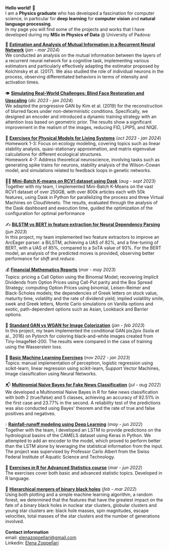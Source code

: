 **Hello world!** 🦊
<br>
I am a **Physics graduate** who has developed a fascination for computer science, in particular for **deep learning** for **computer vision** and **natural language processing**.<br>
In my page you will find some of the projects and works that I have developed during my **MSc in Physics of Data** @ University of Padova:

🧠 [**Estimation and Analysis of Mutual Information in a Recurrent Neural Network**](https://github.com/zoppellarielena/Estimation-and-Analysis-of-Mutual-Information-in-a-Recurrent-Neural-Network) (*jan - mar 2024*)
<br>  We conducted an analysis on the mutual information between the layers of a recurrent neural network for a cognitive task, implementing various estimators and particularly effectively adapting the estimator proposed by Kolchinsky et al. (2017). We also studied the role of individual neurons in the process, observing differentiated behaviors in terms of intensity and activation times.  
<br>
👁️ [**Simulating Real-World Challenges: Blind Face Restoration and Upscaling**](https://github.com/zoppellarielena/Blind-Face-Restoration-and-Upscaling) (*dic 2023 - jan 2024*)
<br>  We adapted the progressive GAN by Kim et al. (2019) for the reconstruction of blurred faces under non-deterministic conditions. Specifically, we designed an encoder and introduced a dynamic training strategy with an attention loss based on geometric prior. The results show a significant improvement in the realism of the images, reducing FID, LPIPS, and NIQE.
<br>
<br>
🌴 [**Exercises for Physical Models for Living Systems**](https://github.com/zoppellarielena/Exercises-for-Physical-Models-for-Living-Systems) (*oct 2023 - jan 2024*)<br>
Homework 1-3: Focus on ecology modeling, covering topics such as linear stability analysis, quasi-stationary approximation, and matrix eigenvalue calculations for different ecological structures.
<br>Homework 4-7: Address theoretical neuroscience, involving tasks such as generating spike trains for neurons, stability analysis of the Wilson-Cowan model, and simulations related to feedback loops in genetic networks.
<br>
<br>
🏃‍♀️ [**Mini-Batch K-means on RCV1 dataset using Dask**](https://github.com/zoppellarielena/Mini-Batch-K-means-on-RCV1-dataset-using-Dask) (*aug - sept 2023*)<br>
Together with my team, I implemented Mini-Batch K-Means on the vast RCV1 dataset of over 250GB, with over 800k articles each with 50k features, using Dask in Python for parallelizing the process and three Virtual Machines on CloudVeneto. The results, evaluated through the analysis of the Dask dashboard and execution time, guided the optimization of the configuration for optimal performance
<br>
<br>
✍️ [**BiLSTM vs BERT in feature extraction for Neural Dependency Parsing**](https://github.com/zoppellarielena/BiLSTM-vs-BERT-in-feature-extraction-for-Neural-Dependency-Parsing) (*jun 2023*)<br>
In this project, my team implemented two feature extractors to improve an ArcEager parser: a BiLSTM, achieving a UAS of 82%, and a fine-tuning of BERT, with a UAS of 85%, compared to a SoTA value of 93%. For the BERT model, an analysis of the predicted moves is provided, observing better performance for *shift* and *reduce*.
<br>
<br>
💰 [**Financial Mathematics Reports**](https://github.com/zoppellarielena/Reports-for-Stochastic-Methods-for-Finance) (*mar - may 2023*)<br>
Topics: pricing a Call Option using the Binomial Model; recovering Implicit Dividends from Option Prices using Call-Put parity and the Box Spread Strategy; computing Option Prices using binomial, Leisen-Reimer and Black-Scholes models; the dependencies of Greek letters on stock value, maturity time, volatility and the rate of dividend yield; implied volatility smile, swek and Greek letters, Monte Carlo simulations on Vanilla options and exotic, path-dependent options such as Asian, Lookback and Barrier options.
<br>
<br>
🎨 [**Standard GAN vs WGAN for Image Colorization**](https://github.com/zoppellarielena/Standard-GAN-vs-WGAN-for-Image-Colorization) (*jan - feb 2023*)<br>
In this project, my team implemented the conditional GAN pix2pix (Isola et al., 2016) on Pytorch for coloring black-and-white images created from Tiny-ImageNet-200. The results were compared in the case of training using the Wasserstein loss.
<br>
<br>
🤖 [**Basic Machine Learning Exercises**](https://github.com/zoppellarielena/Exercises-for-Machine-Learning) (*nov 2022 - jan 2023*)<br>
Topics: manual implementation of perceptron, logistic regression using scikit-learn, linear regression using scikit-learn, Support Vector Machines, Image classification using Neural Networks.
<br>
<br>
📬 [**Multinomial Naive Bayes for Fake News Classification**](https://github.com/zoppellarielena/Multinomial-Naive-Bayes-for-Fake-News-Classification) (*jul - aug 2022*)<br>
We developed a Multinomial Naive Bayes in R for fake news classification with both 2 (true/false) and 5 classes, achieving an accuracy of 92.51% in the first case and 23.77% in the second. A reliability test of the predictions was also conducted using Bayes' theorem and the rate of true and false positives and negatives.
<br>
<br>
💧 [**Rainfall-runoff modeling using Deep Learning**](https://github.com/zoppellarielena/Rainfall-runoff-modeling-using-Deep-Learning) (*may - jun 2022*)<br>
Together with the team, I developed an LSTM to provide predictions on the hydrological basins of the CAMELS dataset using Keras in Python. We attempted to add an encoder to the model, which proved to perform better than the LSTM alone by leveraging the statistical information from the input. The project was supervised by Professor Carlo Albert from the Swiss Federal Institute of Aquatic Science and Technology.
<br>
<br>
🧭 [**Exercises in R for Advanced Statistics course**](https://github.com/zoppellarielena/Exercises-for-Advanced-Statistics-for-Physics-Analysis) (*mar - jun 2022*)<br>
The exercises cover both basic and advanced statistic topics. Developed in R language.
<br>
<br>
🌌 [**Hierarchical mergers of binary black holes**](https://github.com/zoppellarielena/Hierarchical-Mergers-of-Binary-Black-Holes) (*feb - mar 2022*)<br>
Using both plotting and a simple machine learning algorithm, a random forest, we determined that the features that have the greatest impact on the fate of a binary black holes in nuclear star clusters, globular clusters and young star clusters are: black hole masses, spin magnitudes, escape velocities, total masses of the star clusters and the number of generations involved. 
<br>
<br>
**Contact information**<br>
email: elenazoppellari@gmail.com 
<br>
Linkedin: [Elena Zoppellari](https://www.linkedin.com/in/elena-zoppellari/)
